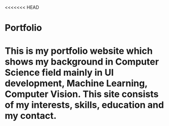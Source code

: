 <<<<<<< HEAD
# Portfolio

This is my portfolio website which shows my background in Computer Science field mainly in UI development, Machine Learning, Computer Vision. This site consists of my interests, skills, education and my contact.
=======
